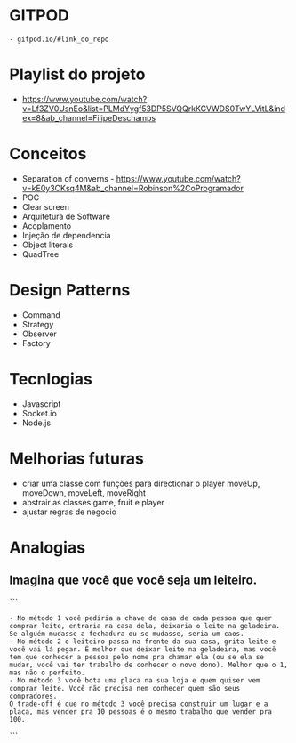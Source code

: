 # GITPOD

    - gitpod.io/#link_do_repo

# Playlist do projeto

- https://www.youtube.com/watch?v=Lf3ZV0UsnEo&list=PLMdYygf53DP5SVQQrkKCVWDS0TwYLVitL&index=8&ab_channel=FilipeDeschamps

# Conceitos

- Separation of converns - https://www.youtube.com/watch?v=kE0y3CKsq4M&ab_channel=Robinson%2CoProgramador
- POC
- Clear screen
- Arquitetura de Software
- Acoplamento
- Injeção de dependencia
- Object literals
- QuadTree

# Design Patterns

- Command
- Strategy
- Observer
- Factory

# Tecnlogias

- Javascript
- Socket.io
- Node.js

# Melhorias futuras

- criar uma classe com funções para directionar o player moveUp, moveDown, moveLeft, moveRight
- abstrair as classes game, fruit e player
- ajustar regras de negocio

# Analogias

## Imagina que você que você seja um leiteiro.

ˋˋˋ

    - No método 1 você pediria a chave de casa de cada pessoa que quer comprar leite, entraria na casa dela, deixaria o leite na geladeira. Se alguém mudasse a fechadura ou se mudasse, seria um caos.
    - No método 2 o leiteiro passa na frente da sua casa, grita leite e você vai lá pegar. É melhor que deixar leite na geladeira, mas você tem que conhecer a pessoa pelo nome pra chamar ela (ou se ela se mudar, você vai ter trabalho de conhecer o novo dono). Melhor que o 1, mas não o perfeito.
    - No método 3 você bota uma placa na sua loja e quem quiser vem comprar leite. Você não precisa nem conhecer quem são seus compradores.
    O trade-off é que no método 3 você precisa construir um lugar e a placa, mas vender pra 10 pessoas é o mesmo trabalho que vender pra 100.

ˋˋˋ
